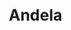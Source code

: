 ---
codehost: https://github.com/andela
facebook: https://facebook.com/thisisandela
instagram: https://instagram.com/thisisandela
linkedin: https://linkedin.com/company/andela
logohandle: andela
sort: andela
title: Andela
twitter: https://x.com/andela
website: https://andela.com/
---